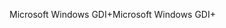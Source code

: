<span data-ttu-id="2f2df-101">Microsoft Windows GDI+</span><span class="sxs-lookup"><span data-stu-id="2f2df-101">Microsoft Windows GDI+</span></span>